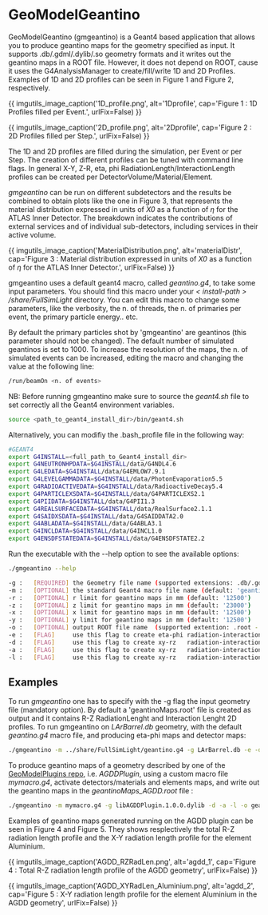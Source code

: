 # GeoModelGeantino

GeoModelGeantino (gmgeantino) is a Geant4 based application that allows you to produce geantino maps for the geometry specified as input. It supports .db/.gdml/.dylib/.so geometry formats and it writes out the geantino maps in a ROOT file. However, it does not depend on ROOT, cause it uses the G4AnalysisManager to create/fill/write 1D and 2D Profiles. Examples of 1D and 2D profiles can be seen in Figure 1 and Figure 2, respectively.

{{ imgutils_image_caption('1D_profile.png', 
   alt='1Dprofile', 
   cap='Figure 1 : 1D Profiles filled per Event.',
   urlFix=False) 
}}

{{ imgutils_image_caption('2D_profile.png', 
   alt='2Dprofile', 
   cap='Figure 2 : 2D Profiles filled per Step.',
   urlFix=False) 
}}


The 1D and 2D profiles are filled during the simulation, per Event or per Step. The creation of different profiles can be tuned with command line flags. In general X-Y, Z-R, eta, phi RadiationLength/InteractionLength profiles can be created per DetectorVolume/Material/Element.


*gmgeantino* can be run on different subdetectors and the results be combined to obtain plots like the one in Figure 3, that represents the material distribution expressed in units of *X0* as a function of *η* for the ATLAS Inner Detector.  The breakdown indicates the contributions of external services and of individual sub-detectors, including services in their active volume.

{{ imgutils_image_caption('MaterialDistribution.png', 
   alt='materialDistr', 
   cap='Figure 3 : Material distribution expressed in units of *X0* as a function of *η* for the ATLAS Inner Detector.',
   urlFix=False) 
}}

gmgeantino uses a default geant4 macro, called *geantino.g4*, to take some input parameters. You should find this macro under your *<  install-path > /share/FullSimLight* directory. You can edit this macro to change some parameters, like the verbosity, the n. of threads, the n. of primaries per event, the primary particle energy.. etc. 

By default the primary particles shot by 'gmgeantino' are geantinos (this parameter should not be changed). The default number of simulated geantinos is set to 1000. To increase the resolution of the maps, the n. of simulated events can be increased, editing the macro and changing the value at the following line:

```bash
/run/beamOn <n. of events>
```

NB: Before running gmgeantino make sure to source the *geant4.sh* file to set correctly all the Geant4 environment variables. 
```bash
source <path_to_geant4_install_dir>/bin/geant4.sh
```
Alternatively, you can modifiy the .bash_profile file in the following way:
```bash
#GEANT4
export G4INSTALL=<full_path_to_Geant4_install_dir>
export G4NEUTRONHPDATA=$G4INSTALL/data/G4NDL4.6
export G4LEDATA=$G4INSTALL/data/G4EMLOW7.9.1
export G4LEVELGAMMADATA=$G4INSTALL/data/PhotonEvaporation5.5
export G4RADIOACTIVEDATA=$G4INSTALL/data/RadioactiveDecay5.4
export G4PARTICLEXSDATA=$G4INSTALL/data/G4PARTICLEXS2.1
export G4PIIDATA=$G4INSTALL/data/G4PII1.3
export G4REALSURFACEDATA=$G4INSTALL/data/RealSurface2.1.1
export G4SAIDXSDATA=$G4INSTALL/data/G4SAIDDATA2.0
export G4ABLADATA=$G4INSTALL/data/G4ABLA3.1
export G4INCLDATA=$G4INSTALL/data/G4INCL1.0
export G4ENSDFSTATEDATA=$G4INSTALL/data/G4ENSDFSTATE2.2
```

Run the executable with the --help option to see the available options:

``` bash
./gmgeantino --help

-g :   [REQUIRED] the Geometry file name (supported extensions: .db/.gdml/.dylib/.so) 
-m :   [OPTIONAL] the standard Geant4 macro file name (default: 'geantino.g4') 
-r :   [OPTIONAL] r limit for geantino maps in mm (default: '12500') 
-z :   [OPTIONAL] z limit for geantino maps in mm (default: '23000') 
-x :   [OPTIONAL] x limit for geantino maps in mm (default: '12500') 
-y :   [OPTIONAL] y limit for geantino maps in mm (default: '12500') 
-o :   [OPTIONAL] output ROOT file name  (supported extention: .root - default: 'geantinoMaps.root') 
-e :   [FLAG]     use this flag to create eta-phi radiation-interaction length 1D profile histograms (caveat: the process might run out of memory!)
-d :   [FLAG]     use this flag to create xy-rz   radiation-interaction length 2D profile histograms for 'detectors' (caveat: the process might run out of memory!)
-a :   [FLAG]     use this flag to create xy-rz   radiation-interaction length 2D profile histograms for 'materials' (caveat: the process might run out of memory!)
-l :   [FLAG]     use this flag to create xy-rz   radiation-interaction length 2D profile histograms for 'elements'  (caveat: the process might run out of memory!)
``` 


## Examples

To run *gmgeantino* one has to specify with the -g flag the input geometry file (mandatory option). By default a 'geantinoMaps.root' file is created as output and it contains R-Z RadiationLenght and Interaction Lenght 2D profiles. To run gmgeantino on *LArBarrel.db* geometry, with the default *geantino.g4* macro file, and producing eta-phi maps and detector maps:

``` bash
./gmgeantino -m ../share/FullSimLight/geantino.g4 -g LArBarrel.db -e -d 
``` 

To produce geantino maps of a geometry described by one of the [GeoModelPlugins repo](https://gitlab.cern.ch/atlas/GeoModelPlugins), i.e.  *AGDDPlugin*, using a custom macro file *mymacro.g4*, activate detectors/materials and elements maps, and write out the geantino maps in the *geantinoMaps_AGDD.root* file :
``` bash
./gmgeantino -m mymacro.g4 -g libAGDDPlugin.1.0.0.dylib -d -a -l -o geantinoMaps_AGDD.root 
```
Examples of geantino maps generated running on the AGDD plugin can be seen in Figure 4 and Figure 5. They shows resplectively the total R-Z radiation length profile and the X-Y radiation length profile for the element Aluminium. 

{{ imgutils_image_caption('AGDD_RZRadLen.png', 
   alt='agdd_1', 
   cap='Figure 4 : Total R-Z radiation length profile of the AGDD geometry',
   urlFix=False) 
}}

{{ imgutils_image_caption('AGDD_XYRadLen_Aluminium.png', 
   alt='agdd_2', 
   cap='Figure 5 : X-Y radiation length profile for the element Aluminium in the AGDD geometry',
   urlFix=False) 
}}




